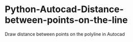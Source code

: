 # Python-Autocad-Distance-between-points-on-the-line
Draw distance between points on the polyline in Autocad
